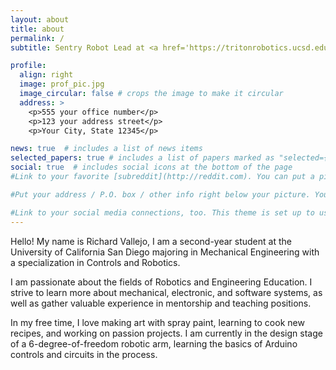 ```yaml
---
layout: about
title: about
permalink: /
subtitle: Sentry Robot Lead at <a href='https://tritonrobotics.ucsd.edu' target="_blank">Triton Robotics Inc.</a>. Research Assistant for Huihui Qi. Instructional Assistant

profile:
  align: right
  image: prof_pic.jpg
  image_circular: false # crops the image to make it circular
  address: >
    <p>555 your office number</p>
    <p>123 your address street</p>
    <p>Your City, State 12345</p>

news: true  # includes a list of news items
selected_papers: true # includes a list of papers marked as "selected={true}"
social: true  # includes social icons at the bottom of the page
#Link to your favorite [subreddit](http://reddit.com). You can put a picture in, too. The code is already in, just name your picture `prof_pic.jpg` and put it in the `img/` folder.

#Put your address / P.O. box / other info right below your picture. You can also disable any these elements by editing `profile` property of the YAML header of your `_pages/about.md`. Edit `_bibliography/papers.bib` and Jekyll will render your [publications page](/al-folio/publications/) automatically.

#Link to your social media connections, too. This theme is set up to use [Font Awesome icons](http://fortawesome.github.io/Font-Awesome/) and [Academicons](https://jpswalsh.github.io/academicons/), like the ones below. Add your Facebook, Twitter, LinkedIn, Google Scholar, or just disable all of them.
---
```

Hello! My name is Richard Vallejo, I am a second-year student at the University of California San Diego majoring in Mechanical Engineering with a specialization in Controls and Robotics. 

I am passionate about the fields of Robotics and Engineering Education. I strive to learn more about mechanical, electronic, and software systems, as well as gather valuable experience in mentorship and teaching positions.

In my free time, I love making art with spray paint, learning to cook new recipes, and working on passion projects. I am currently in the design stage of a 6-degree-of-freedom robotic arm, learning the basics of Arduino controls and circuits in the process.
